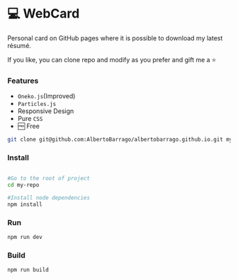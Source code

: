 # 💻 WebCard

Personal card on GitHub pages where it is possible to download my latest résumé.

If you like, you can clone repo and modify as you prefer and gift me a ⭐️

### Features
- `Oneko.js`(Improved)
- `Particles.js`
- Responsive Design
- Pure `CSS`
- 🆓 Free 

```bash
git clone git@github.com:AlbertoBarrago/albertobarrago.github.io.git my-repo
```

### Install
```bash

#Go to the root of project
cd my-repo 

#Install node dependencies
npm install 
```

### Run
```bash
npm run dev
```

### Build
```bash
npm run build
```


